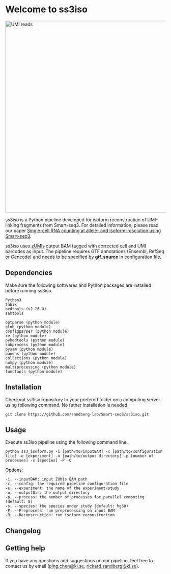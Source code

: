 # Welcome to ss3iso 

<img src="https://github.com/sandberg-lab/Smart-seq3/blob/master/ss3iso/isoform_reconstruction.png" alt="UMI reads" width="600"/>

ss3iso is a Python pipeline developed for isoform reconstruction of UMI-linking fragments from Smart-seq3. For detailed information, please read our paper [Single-cell RNA counting at allele- and isoform-resolution using Smart-seq3](https://www.biorxiv.org/content/10.1101/817924v1).

ss3iso uses [zUMIs](https://github.com/sdparekh/zUMIs) output BAM tagged with corrected cell and UMI barcodes as input. The pipeline requires GTF annotations (Ensembl, RefSeq or Gencode) and needs to be specified by **gtf_source** in configuration file.

## Dependencies

Make sure the following softwares and Python packages are installed before running ss3iso.

```
Python3
tabix
bedtools (v2.26.0)
samtools

optparse (python module)
glob (python module)
configparser (python module)
re (python module)
pybedtools (python module)
subprocess (python module)
pysam (python module)
pandas (python module)
collections (python module)
numpy (python module)
multiprocessing (python module)
functools (python module)
```

## Installation

Checkout ss3iso repository to your prefered folder on a computing server using following command. No futher installation is needed. 

``` git clone https://github.com/sandberg-lab/Smart-seq3/ss3iso.git ```

## Usage

Execute ss3iso pipeline using the following command line.
```
python ss3_isoform.py -i [path/to/inputBAM] -c [path/to/configuration file] -e [experiment] -o [path/to/output directory] -p [number of processes] -s [species] -P -Q
```

Options:
```
-i, --inputBAM: input ZUMIs BAM path
-c, --config: the required pipeline configuration file
-e, --experiment: the name of the experiment/study
-o, --outputDir: the output directory
-p, --process: the number of processes for parallel computing (default: 8)
-s, --species: the species under study (default: hg38)
-P, --Preprocess: run preprocessing on input BAM
-R, --Reconstruction: run isoform reconstruction
```

## Changelog

## Getting help
If you have any questions and suggestions on our pipeline, feel free to contact us by email (ping.chen@ki.se, rickard.sandberg@ki.se).

